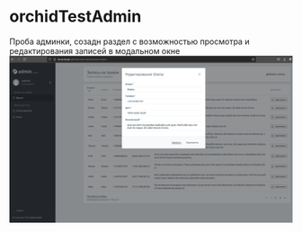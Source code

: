 # orchidTestAdmin
Проба админки, созадн раздел с возможностью просмотра и редактирования записей в модальном окне
![](https://github.com/kembrick/orchidTestAdmin/blob/main/orchidAdminScreen.png)
